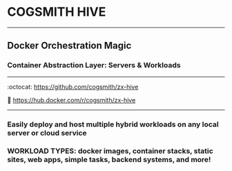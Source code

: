 # COGSMITH HIVE

---

## Docker Orchestration Magic
### Container Abstraction Layer: Servers & Workloads

---

:octocat: https://github.com/cogsmith/zx-hive

🐳 https://hub.docker.com/r/cogsmith/zx-hive

---

### Easily deploy and host multiple hybrid workloads on any local server or cloud service

### WORKLOAD TYPES: docker images, container stacks, static sites, web apps, simple tasks, backend systems, and more!